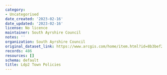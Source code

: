 ```yaml
---
category:
- Uncategorised
date_created: '2023-02-16'
date_updated: '2023-02-16'
license: No licence
maintainer: South Ayrshire Council
notes: ''
organization: South Ayrshire Council
original_dataset_link: https://www.arcgis.com/home/item.html?id=8b3bef2bcaa4444e9c9e50bd00e5f41b
records: 486
resources: []
schema: default
title: Ldp2 Town Policies
---
```

